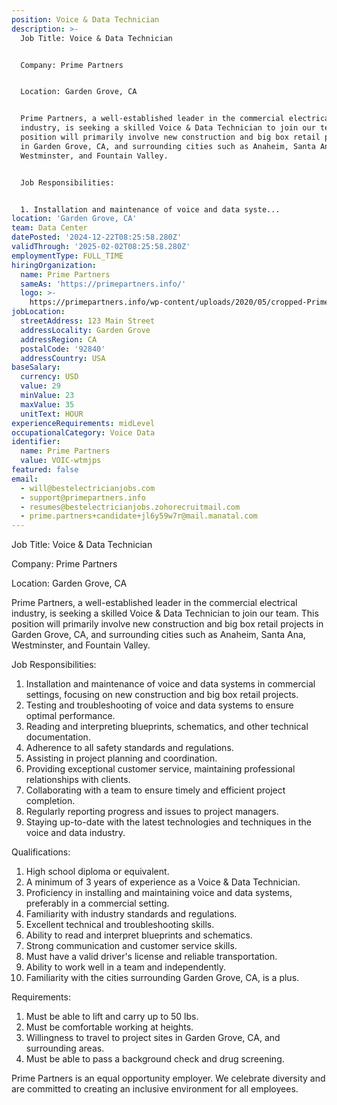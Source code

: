 ```yaml
---
position: Voice & Data Technician
description: >-
  Job Title: Voice & Data Technician


  Company: Prime Partners


  Location: Garden Grove, CA


  Prime Partners, a well-established leader in the commercial electrical
  industry, is seeking a skilled Voice & Data Technician to join our team. This
  position will primarily involve new construction and big box retail projects
  in Garden Grove, CA, and surrounding cities such as Anaheim, Santa Ana,
  Westminster, and Fountain Valley.


  Job Responsibilities:


  1. Installation and maintenance of voice and data syste...
location: 'Garden Grove, CA'
team: Data Center
datePosted: '2024-12-22T08:25:58.280Z'
validThrough: '2025-02-02T08:25:58.280Z'
employmentType: FULL_TIME
hiringOrganization:
  name: Prime Partners
  sameAs: 'https://primepartners.info/'
  logo: >-
    https://primepartners.info/wp-content/uploads/2020/05/cropped-Prime-Partners-Logo-NO-BG-1-1.png
jobLocation:
  streetAddress: 123 Main Street
  addressLocality: Garden Grove
  addressRegion: CA
  postalCode: '92840'
  addressCountry: USA
baseSalary:
  currency: USD
  value: 29
  minValue: 23
  maxValue: 35
  unitText: HOUR
experienceRequirements: midLevel
occupationalCategory: Voice Data
identifier:
  name: Prime Partners
  value: VOIC-wtmjps
featured: false
email:
  - will@bestelectricianjobs.com
  - support@primepartners.info
  - resumes@bestelectricianjobs.zohorecruitmail.com
  - prime.partners+candidate+jl6y59w7r@mail.manatal.com
---
```




Job Title: Voice & Data Technician

Company: Prime Partners

Location: Garden Grove, CA

Prime Partners, a well-established leader in the commercial electrical industry, is seeking a skilled Voice & Data Technician to join our team. This position will primarily involve new construction and big box retail projects in Garden Grove, CA, and surrounding cities such as Anaheim, Santa Ana, Westminster, and Fountain Valley.

Job Responsibilities:

1. Installation and maintenance of voice and data systems in commercial settings, focusing on new construction and big box retail projects.
2. Testing and troubleshooting of voice and data systems to ensure optimal performance.
3. Reading and interpreting blueprints, schematics, and other technical documentation.
4. Adherence to all safety standards and regulations.
5. Assisting in project planning and coordination.
6. Providing exceptional customer service, maintaining professional relationships with clients.
7. Collaborating with a team to ensure timely and efficient project completion.
8. Regularly reporting progress and issues to project managers.
9. Staying up-to-date with the latest technologies and techniques in the voice and data industry.

Qualifications:

1. High school diploma or equivalent.
2. A minimum of 3 years of experience as a Voice & Data Technician.
3. Proficiency in installing and maintaining voice and data systems, preferably in a commercial setting.
4. Familiarity with industry standards and regulations.
5. Excellent technical and troubleshooting skills.
6. Ability to read and interpret blueprints and schematics.
7. Strong communication and customer service skills.
8. Must have a valid driver's license and reliable transportation.
9. Ability to work well in a team and independently.
10. Familiarity with the cities surrounding Garden Grove, CA, is a plus.

Requirements:

1. Must be able to lift and carry up to 50 lbs.
2. Must be comfortable working at heights.
3. Willingness to travel to project sites in Garden Grove, CA, and surrounding areas.
4. Must be able to pass a background check and drug screening.

Prime Partners is an equal opportunity employer. We celebrate diversity and are committed to creating an inclusive environment for all employees.
